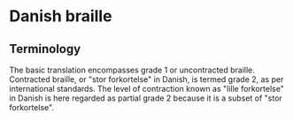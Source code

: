 # Danish braille
## Terminology
The basic translation encompasses grade 1 or uncontracted braille. Contracted braille, or "stor forkortelse" in Danish, is termed grade 2, as per international standards. The level of contraction known as "lille forkortelse" in Danish is here regarded as partial grade 2 because it is a subset of "stor forkortelse".
